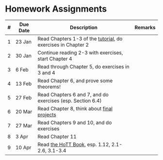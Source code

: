Homework Assignments
====================

\# | Due Date  |           Description                                             |                             Remarks                         |
-- | --------- | ----------------------------------------------------------------  |  ---------------------------------------------------------  |
1  | 23 Jan    | Read Chapters 1-3 of the [tutorial], do exercises in Chapter 2    |                                                             |
2  | 30 Jan    | Continue reading 2-3 with exercises, start Chapter 4              |                                                             |
3  |  6 Feb    | Read through Chapter 5, do exercises in 3 and 4                   |                                                             |
4  | 13 Feb    | Read Chapter 6, and prove some theorems!                          |                                                             |
5  | 27 Feb    | Read Chapters 6 and 7, and do exercises (esp. Section  6.4)       |                                                             |
6  | 20 Mar    | Read Chapter 8, think about [final projects]                      |                                                             |
7  | 27 Mar    | Read Chapters 9 and 10, and do exercises                          |                                                             |
8  |  3 Apr    | Read Chapter 11                                                   |                                                             |
9  | 10 Apr    | Read [the HoTT Book], esp. 1.12, 2.1-2.6, 3.1-3.4                 |                                                             |

[tutorial]: https://leanprover.github.io/tutorial
[final projects]: http://leanprover.github.io/cmu-15815-s15/project.html
[the HoTT Book]: http://homotopytypetheory.org/book/